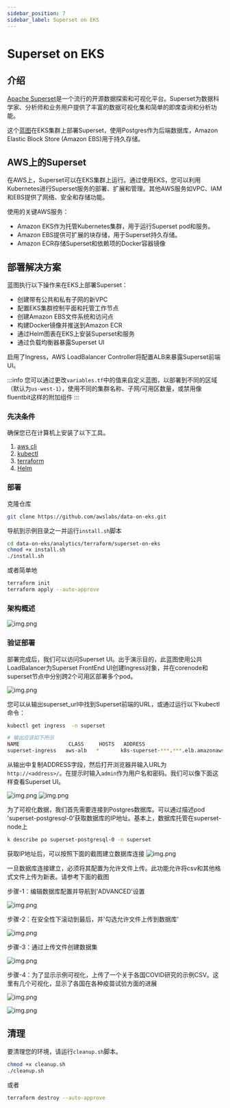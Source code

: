 ```yaml
---
sidebar_position: 7
sidebar_label: Superset on EKS
---
```

# Superset on EKS

## 介绍
[Apache Superset](https://superset.apache.org/)是一个流行的开源数据探索和可视化平台。Superset为数据科学家、分析师和业务用户提供了丰富的数据可视化集和简单的即席查询和分析功能。

这个[蓝图](https://github.com/awslabs/data-on-eks/tree/main/analytics/terraform/superset-on-eks)在EKS集群上部署Superset，使用Postgres作为后端数据库，Amazon Elastic Block Store (Amazon EBS)用于持久存储。

## AWS上的Superset

在AWS上，Superset可以在EKS集群上运行。通过使用EKS，您可以利用Kubernetes进行Superset服务的部署、扩展和管理。其他AWS服务如VPC、IAM和EBS提供了网络、安全和存储功能。

使用的关键AWS服务：

- Amazon EKS作为托管Kubernetes集群，用于运行Superset pod和服务。
- Amazon EBS提供可扩展的块存储，用于Superset持久存储。
- Amazon ECR存储Superset和依赖项的Docker容器镜像

## 部署解决方案

蓝图执行以下操作来在EKS上部署Superset：

- 创建带有公共和私有子网的新VPC
- 配置EKS集群控制平面和托管工作节点
- 创建Amazon EBS文件系统和访问点
- 构建Docker镜像并推送到Amazon ECR
- 通过Helm图表在EKS上安装Superset和服务
- 通过负载均衡器暴露Superset UI

 启用了Ingress，AWS LoadBalancer Controller将配置ALB来暴露Superset前端UI。

:::info
您可以通过更改`variables.tf`中的值来自定义蓝图，以部署到不同的区域（默认为`us-west-1`），使用不同的集群名称、子网/可用区数量，或禁用像fluentbit这样的附加组件
:::


### 先决条件

确保您已在计算机上安装了以下工具。

1. [aws cli](https://docs.aws.amazon.com/cli/latest/userguide/install-cliv2.html)
2. [kubectl](https://Kubernetes.io/docs/tasks/tools/)
3. [terraform](https://learn.hashicorp.com/tutorials/terraform/install-cli)
4. [Helm](https://helm.sh)

### 部署

克隆仓库

```bash
git clone https://github.com/awslabs/data-on-eks.git
```

导航到示例目录之一并运行`install.sh`脚本

```bash
cd data-on-eks/analytics/terraform/superset-on-eks
chmod +x install.sh
./install.sh
```
或者简单地
```bash
terraform init
terraform apply --auto-approve
```

### 架构概述

![img.png](../../../../../../docs/blueprints/data-analytics/img/apache-superset-eks.png)

### 验证部署

部署完成后，我们可以访问Superset UI。出于演示目的，此蓝图使用公共LoadBalancer为Superset FrontEnd UI创建Ingress对象，并在corenode和superset节点中分别跨2个可用区部署多个pod。

![img.png](../../../../../../docs/blueprints/data-analytics/img/superset-pods.png)

您可以从输出superset_url中找到Superset前端的URL，或通过运行以下kubectl命令：

```sh
kubectl get ingress  -n superset

# 输出应该如下所示
NAME                CLASS     HOSTS   ADDRESS                                                                   PORTS   AGE
superset-ingress   aws-alb   *       k8s-superset-***.***.elb.amazonaws.com                                     80      125m
```



从输出中复制ADDRESS字段，然后打开浏览器并输入URL为`http://<address>/`。在提示时输入`admin`作为用户名和密码。我们可以像下面这样查看Superset UI。

![img.png](../../../../../../docs/blueprints/data-analytics/img/superset1.png)
![img.png](../../../../../../docs/blueprints/data-analytics/img/superset2.png)

为了可视化数据，我们首先需要连接到Postgres数据库。可以通过描述pod 'superset-postgresql-0'获取数据库的IP地址。基本上，数据库托管在superset-node上


```sh
k describe po superset-postgresql-0 -n superset

```


获取IP地址后，可以按照下面的截图建立数据库连接
![img.png](../../../../../../docs/blueprints/data-analytics/img/superset-connect-database.png)

一旦数据库连接建立，必须将其配置为允许文件上传。此功能允许将csv和其他格式文件上传为新表。请参考下面的截图

步骤-1：编辑数据库配置并导航到'ADVANCED'设置

![img.png](../../../../../../docs/blueprints/data-analytics/img/superset-edit-database.png)

步骤-2：在安全性下滚动到最后，并'勾选允许文件上传到数据库'

![img.png](../../../../../../docs/blueprints/data-analytics/img/superset-enable-fileupload.png)

步骤-3：通过上传文件创建数据集

![img.png](../../../../../../docs/blueprints/data-analytics/img/superset-create-dataset.png)

步骤-4：为了显示示例可视化，上传了一个关于各国COVID研究的示例CSV。这里有几个可视化，显示了各国在各种疫苗试验方面的进展

![img.png](../../../../../../docs/blueprints/data-analytics/img/superset-sample-graph.png)


![img.png](../../../../../../docs/blueprints/data-analytics/img/superset-view-by-country.png)
## 清理

要清理您的环境，请运行`cleanup.sh`脚本。

```bash
chmod +x cleanup.sh
./cleanup.sh
```
或者
```bash
terraform destroy --auto-approve
```
